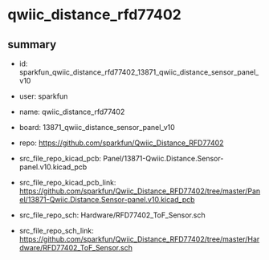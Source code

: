 # qwiic_distance_rfd77402
 
## summary 
* id: sparkfun_qwiic_distance_rfd77402_13871_qwiic_distance_sensor_panel_v10
* user: sparkfun
* name: qwiic_distance_rfd77402
* board: 13871_qwiic_distance_sensor_panel_v10
* repo: https://github.com/sparkfun/Qwiic_Distance_RFD77402
* src_file_repo_kicad_pcb: Panel/13871-Qwiic.Distance.Sensor-panel.v10.kicad_pcb
* src_file_repo_kicad_pcb_link: https://github.com/sparkfun/Qwiic_Distance_RFD77402/tree/master/Panel/13871-Qwiic.Distance.Sensor-panel.v10.kicad_pcb


* src_file_repo_sch: Hardware/RFD77402_ToF_Sensor.sch
* src_file_repo_sch_link: https://github.com/sparkfun/Qwiic_Distance_RFD77402/tree/master/Hardware/RFD77402_ToF_Sensor.sch






